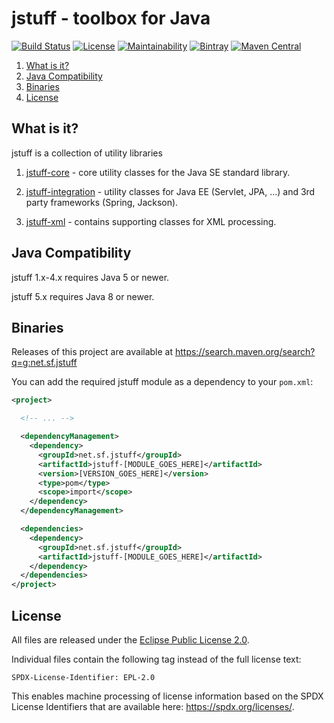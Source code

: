 # jstuff - toolbox for Java

[![Build Status](https://img.shields.io/github/workflow/status/sebthom/jstuff/Build)](https://github.com/sebthom/jstuff/actions?query=workflow%3A%22Build%22)
[![License](https://img.shields.io/github/license/sebthom/jstuff.svg?color=blue)](LICENSE.txt)
[![Maintainability](https://api.codeclimate.com/v1/badges/7559e7b3c129d5ecc4db/maintainability)](https://codeclimate.com/github/sebthom/jstuff/maintainability)
[![Bintray](https://img.shields.io/bintray/v/sebthom/maven/jstuff?label=jcenter.bintray)](https://bintray.com/sebthom/maven/jstuff/_latestVersion)
[![Maven Central](https://img.shields.io/maven-central/v/net.sf.stuff/jstuff-parent)](https://search.maven.org/artifact/net.sf.stuff/jstuff-parent)


1. [What is it?](#what-is-it)
1. [Java Compatibility](#compatibility)
1. [Binaries](#binaries)
1. [License](#license)


## <a name="what-is-it"></a>What is it?

jstuff is a collection of utility libraries

1. [jstuff-core](/jstuff-core/src/main/java/net/sf/jstuff/core) - core utility classes for the Java SE standard library.

1. [jstuff-integration](/jstuff-integration/src/main/java/net/sf/jstuff/integration) - utility classes for Java EE (Servlet, JPA, ...) and 3rd party frameworks (Spring, Jackson).

1. [jstuff-xml](/jstuff-xml/src/main/java/net/sf/jstuff/xml) - contains supporting classes for XML processing.


## <a name="compatibility"></a>Java Compatibility

jstuff 1.x-4.x requires Java 5 or newer.

jstuff 5.x requires Java 8 or newer.


## <a name="binaries"></a>Binaries

Releases of this project are available at https://search.maven.org/search?q=g:net.sf.jstuff

You can add the required jstuff module as a dependency to your `pom.xml`:

```xml
<project>

  <!-- ... -->

  <dependencyManagement>
    <dependency>
      <groupId>net.sf.jstuff</groupId>
      <artifactId>jstuff-[MODULE_GOES_HERE]</artifactId>
      <version>[VERSION_GOES_HERE]</version>
      <type>pom</type>
      <scope>import</scope>
    </dependency>
  </dependencyManagement>

  <dependencies>
    <dependency>
      <groupId>net.sf.jstuff</groupId>
      <artifactId>jstuff-[MODULE_GOES_HERE]</artifactId>
    </dependency>
  </dependencies>
</project>
```


## <a name="license"></a>License

All files are released under the [Eclipse Public License 2.0](LICENSE.txt).

Individual files contain the following tag instead of the full license text:
```
SPDX-License-Identifier: EPL-2.0
```

This enables machine processing of license information based on the SPDX License Identifiers that are available here: https://spdx.org/licenses/.
